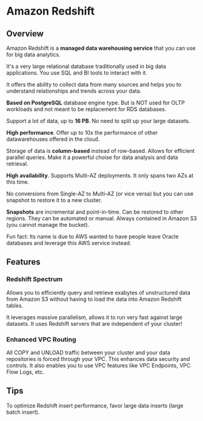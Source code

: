 # Amazon Redshift

## Overview

Amazon Redshift is a **managed data warehousing service** that you can use for big data analytics.

It's a very large relational database traditionally used in big data applications. You use SQL and BI tools to interact with it.

It offers the ability to collect data from many sources and 
helps you to understand relationships and trends across your data.

**Based on PostgreSQL** database engine type. But is NOT used for OLTP workloads 
and not meant to be replacement for RDS databases.

Support a lot of data, up to **16 PB**. No need to split up your large datasets.

**High performance**. Offer up to 10x the performance of other datawarehouses offered in the cloud.

Storage of data is **column-based** instead of row-based. Allows for efficient parallel queries.
Make it a powerful choise for data analysis and data retrieval.

**High availability**. Supports Multi-AZ deployments. It only spans two AZs at this time.

No conversions from Single-AZ to Multi-AZ (or vice versa) but you can use snapshot to restore it to a new cluster.

**Snapshots** are incremental and point-in-time. Can be restored to other regions. They can be automated or manual.
Always contained in Amazon S3 (you cannot manage the bucket).

Fun fact: Its name is due to AWS wanted to have people 
leave Oracle databases and leverage this AWS service instead.


## Features

### Redshift Spectrum

Allows you to efficiently query and retrieve exabytes of unstructured data from Amazon S3 
without having to load the data into Amazon Redshift tables. 

It leverages massive parallelism, allows it to run very fast against large datasets. 
It uses Redshift servers that are independent of your cluster!


### Enhanced VPC Routing

All COPY and UNLOAD traffic between your cluster and your data repositories is forced through your VPC.
This enhances data security and controls.
It also enables you to use VPC features like VPC Endpoints, VPC Flow Logs, etc.


## Tips

To optimize Redshift insert performance, favor large data inserts (large batch insert).